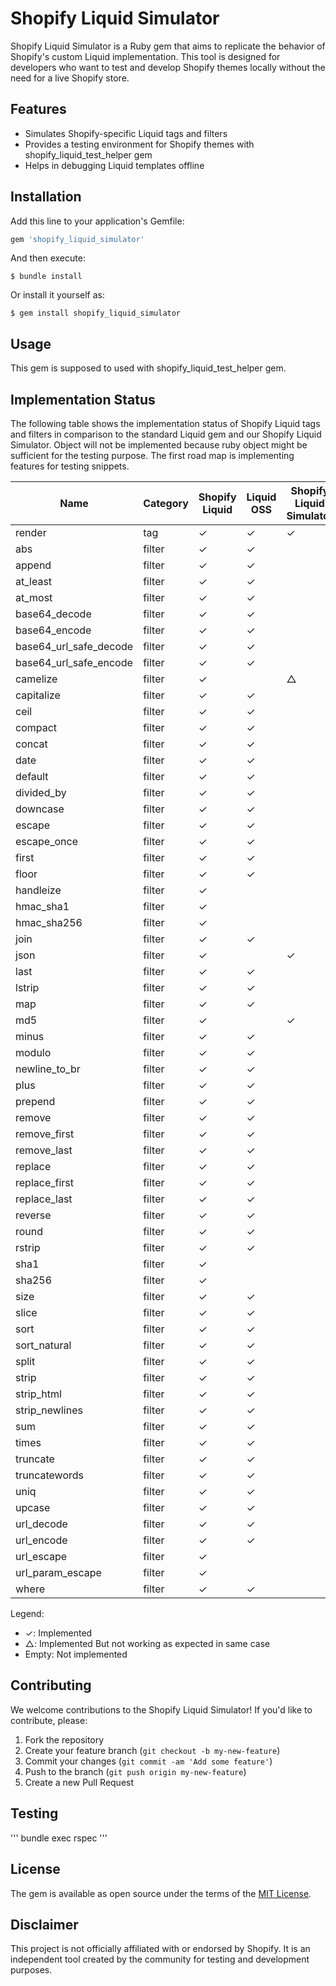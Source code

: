 # Shopify Liquid Simulator

Shopify Liquid Simulator is a Ruby gem that aims to replicate the behavior of Shopify's custom Liquid implementation. This tool is designed for developers who want to test and develop Shopify themes locally without the need for a live Shopify store.

## Features

- Simulates Shopify-specific Liquid tags and filters
- Provides a testing environment for Shopify themes with shopify_liquid_test_helper gem
- Helps in debugging Liquid templates offline

## Installation

Add this line to your application's Gemfile:

```ruby
gem 'shopify_liquid_simulator'
```

And then execute:

```
$ bundle install
```

Or install it yourself as:

```
$ gem install shopify_liquid_simulator
```

## Usage

This gem is supposed to used with shopify_liquid_test_helper gem.

## Implementation Status

The following table shows the implementation status of Shopify Liquid tags and filters in comparison to the standard Liquid gem and our Shopify Liquid Simulator.
Object will not be implemented because ruby object might be sufficient for the testing purpose.
The first road map is implementing features for testing snippets.

| Name                   | Category | Shopify Liquid | Liquid OSS | Shopify Liquid Simulator |
| ---------------------- | -------- | -------------- | ---------- | ---------------------- |
| render                 | tag      | ✓              | ✓          | ✓                      |
| abs                    | filter   | ✓              | ✓          |                        |
| append                 | filter   | ✓              | ✓          |                        |
| at_least               | filter   | ✓              | ✓          |                        |
| at_most                | filter   | ✓              | ✓          |                        |
| base64_decode          | filter   | ✓              | ✓          |                        |
| base64_encode          | filter   | ✓              | ✓          |                        |
| base64_url_safe_decode | filter   | ✓              | ✓          |                        |
| base64_url_safe_encode | filter   | ✓              | ✓          |                        |
| camelize               | filter   | ✓              |            | △                      |
| capitalize             | filter   | ✓              | ✓          |                        |
| ceil                   | filter   | ✓              | ✓          |                        |
| compact                | filter   | ✓              | ✓          |                        |
| concat                 | filter   | ✓              | ✓          |                        |
| date                   | filter   | ✓              | ✓          |                        |
| default                | filter   | ✓              | ✓          |                        |
| divided_by             | filter   | ✓              | ✓          |                        |
| downcase               | filter   | ✓              | ✓          |                        |
| escape                 | filter   | ✓              | ✓          |                        |
| escape_once            | filter   | ✓              | ✓          |                        |
| first                  | filter   | ✓              | ✓          |                        |
| floor                  | filter   | ✓              | ✓          |                        |
| handleize              | filter   | ✓              |            |                        |
| hmac_sha1              | filter   | ✓              |            |                        |
| hmac_sha256            | filter   | ✓              |            |                        |
| join                   | filter   | ✓              | ✓          |                        |
| json                   | filter   | ✓              |            | ✓                      |
| last                   | filter   | ✓              | ✓          |                        |
| lstrip                 | filter   | ✓              | ✓          |                        |
| map                    | filter   | ✓              | ✓          |                        |
| md5                    | filter   | ✓              |            | ✓                      |
| minus                  | filter   | ✓              | ✓          |                        |
| modulo                 | filter   | ✓              | ✓          |                        |
| newline_to_br          | filter   | ✓              | ✓          |                        |
| plus                   | filter   | ✓              | ✓          |                        |
| prepend                | filter   | ✓              | ✓          |                        |
| remove                 | filter   | ✓              | ✓          |                        |
| remove_first           | filter   | ✓              | ✓          |                        |
| remove_last            | filter   | ✓              | ✓          |                        |
| replace                | filter   | ✓              | ✓          |                        |
| replace_first          | filter   | ✓              | ✓          |                        |
| replace_last           | filter   | ✓              | ✓          |                        |
| reverse                | filter   | ✓              | ✓          |                        |
| round                  | filter   | ✓              | ✓          |                        |
| rstrip                 | filter   | ✓              | ✓          |                        |
| sha1                   | filter   | ✓              |            |                        |
| sha256                 | filter   | ✓              |            |                        |
| size                   | filter   | ✓              | ✓          |                        |
| slice                  | filter   | ✓              | ✓          |                        |
| sort                   | filter   | ✓              | ✓          |                        |
| sort_natural           | filter   | ✓              | ✓          |                        |
| split                  | filter   | ✓              | ✓          |                        |
| strip                  | filter   | ✓              | ✓          |                        |
| strip_html             | filter   | ✓              | ✓          |                        |
| strip_newlines         | filter   | ✓              | ✓          |                        |
| sum                    | filter   | ✓              | ✓          |                        |
| times                  | filter   | ✓              | ✓          |                        |
| truncate               | filter   | ✓              | ✓          |                        |
| truncatewords          | filter   | ✓              | ✓          |                        |
| uniq                   | filter   | ✓              | ✓          |                        |
| upcase                 | filter   | ✓              | ✓          |                        |
| url_decode             | filter   | ✓              | ✓          |                        |
| url_encode             | filter   | ✓              | ✓          |                        |
| url_escape             | filter   | ✓              |            |                        |
| url_param_escape       | filter   | ✓              |            |                        |
| where                  | filter   | ✓              | ✓          |                        |

Legend:

- ✓: Implemented
- △: Implemented But not working as expected in same case
- Empty: Not implemented

## Contributing

We welcome contributions to the Shopify Liquid Simulator! If you'd like to contribute, please:

1. Fork the repository
2. Create your feature branch (`git checkout -b my-new-feature`)
3. Commit your changes (`git commit -am 'Add some feature'`)
4. Push to the branch (`git push origin my-new-feature`)
5. Create a new Pull Request

## Testing

'''
bundle exec rspec
'''

## License

The gem is available as open source under the terms of the [MIT License](https://opensource.org/licenses/MIT).

## Disclaimer

This project is not officially affiliated with or endorsed by Shopify. It is an independent tool created by the community for testing and development purposes.
